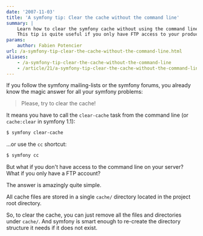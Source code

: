 ```yaml
---
date: '2007-11-03'
title: 'A symfony tip: Clear the cache without the command line'
summary: |
    Learn how to clear the symfony cache without using the command line.
    This tip is quite useful if you only have FTP access to your production server.
params:
    author: Fabien Potencier
url: /a-symfony-tip-clear-the-cache-without-the-command-line.html
aliases:
    - /a-symfony-tip-clear-the-cache-without-the-command-line
    - /article/21/a-symfony-tip-clear-the-cache-without-the-command-line
---
```


If you follow the symfony mailing-lists or the symfony forums,
you already know the magic answer for all your symfony problems:

> Please, try to clear the cache!

It means you have to call the `clear-cache` task from the command line (or `cache:clear` in symfony 1.1):


``` bash
$ symfony clear-cache
```


...or use the `cc` shortcut:


``` bash
$ symfony cc
```


But what if you don't have access to the command line on your server?
What if you only have a FTP account?

The answer is amazingly quite simple.

All cache files are stored in a single `cache/` directory located in the project root directory.

So, to clear the cache, you can just remove all the files and directories under `cache/`.
And symfony is smart enough to re-create the directory structure it needs if it does not exist.


